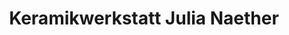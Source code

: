 ---
title: "Keramikwerkstatt Julia Naether"
url: /freiberg/keramikwerkstatt-julia-naether/
shop: Kunst
---